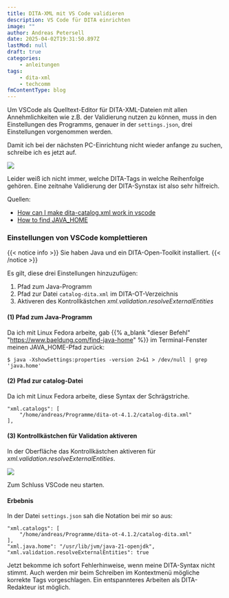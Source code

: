 ```yaml
---
title: DITA-XML mit VS Code validieren
description: VS Code für DITA einrichten
image: ""
author: Andreas Petersell
date: 2025-04-02T19:31:50.897Z
lastMod: null
draft: true
categories:
    - anleitungen
tags:
    - dita-xml
    - techcomm
fmContentType: blog
---
```


Um VSCode als Quelltext-Editor für DITA-XML-Dateien mit allen Annehmlichkeiten wie z.B. der Validierung nutzen zu können, muss in den Einstellungen des Programms, genauer in der `settings.json`, drei Einstellungen vorgenommen werden.
<!--more-->
Damit ich bei der nächsten PC-Einrichtung nicht wieder anfange zu suchen, schreibe ich es jetzt auf.

![](/images/no-validation.png)

Leider weiß ich nicht immer, welche DITA-Tags in welche Reihenfolge gehören. Eine zeitnahe Validierung der DITA-Synstax ist also sehr hilfreich.

Quellen:
- [How can I make dita-catalog.xml work in vscode](https://stackoverflow.com/questions/64782816/how-can-i-make-dita-catalog-xml-work-in-vs-code)
- [How to find JAVA_HOME](https://www.baeldung.com/find-java-home)

### Einstellungen von VSCode komplettieren

<!-- FM:Snippet:Start data:{"id":"Admonition - Voraussetzung","fields":[]} -->
{{< notice info >}}
Sie haben Java und ein DITA-Open-Toolkit installiert.
{{< /notice >}}
<!-- FM:Snippet:End -->

Es gilt, diese drei Einstellungen hinzuzufügen:

1. Pfad zum Java-Programm
2. Pfad zur Datei `catalog-dita.xml` im DITA-OT-Verzeichnis
3. Aktiveren des Kontrollkästchen *xml.validation.resolveExternalEntities*

#### (1) Pfad zum Java-Programm

Da ich mit Linux Fedora arbeite, gab {{% a_blank "dieser Befehl" "https://www.baeldung.com/find-java-home" %}} im Terminal-Fenster meinen JAVA_HOME-Pfad zurück:

```
$ java -XshowSettings:properties -version 2>&1 > /dev/null | grep 'java.home'
```

#### (2) Pfad zur catalog-Datei

Da ich mit Linux Fedora arbeite, diese Syntax der Schrägstriche.

```
"xml.catalogs": [
	"/home/andreas/Programme/dita-ot-4.1.2/catalog-dita.xml"
],
```

#### (3) Kontrollkästchen für Validation aktiveren

In der Oberfläche das Kontrollkästchen aktiveren für *xml.validation.resolveExternalEntities*.

![](/images/kontrollkaestchen-aktivieren.png)

Zum Schluss VSCode neu starten.

#### Erbebnis

In der Datei `settings.json` sah die Notation bei mir so aus:

```
"xml.catalogs": [
	"/home/andreas/Programme/dita-ot-4.1.2/catalog-dita.xml"
],
"xml.java.home": "/usr/lib/jvm/java-21-openjdk",
"xml.validation.resolveExternalEntities": true
```

Jetzt bekomme ich sofort Fehlerhinweise, wenn meine DITA-Syntax nicht stimmt. Auch werden mir beim Schreiben im Kontextmenü mögliche korrekte Tags vorgeschlagen. Ein entspannteres Arbeiten als DITA-Redakteur ist möglich.